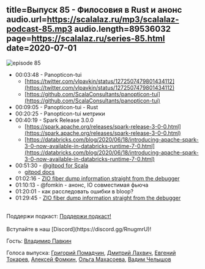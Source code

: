 title=Выпуск 85 - Филосовия в Rust и анонс 
audio.url=https://scalalaz.ru/mp3/scalalaz-podcast-85.mp3
audio.length=89536032
page=https://scalalaz.ru/series-85.html
date=2020-07-01
----
![episode 85](https://scalalaz.ru/img/episode85.png)

* 00:03:48 - Panopticon-tui
    - [https://twitter.com/vlpavkin/status/1272507479801434112](https://twitter.com/vlpavkin/status/1272507479801434112)
    - [https://github.com/ScalaConsultants/panopticon-tui](https://github.com/ScalaConsultants/panopticon-tui)
* 00:09:05 - Panopticon-tui - Rust
* 00:20:25 - Panopticon-tui метрики
* 00:40:19 - Spark Release 3.0.0
    - [https://spark.apache.org/releases/spark-release-3-0-0.html](https://spark.apache.org/releases/spark-release-3-0-0.html)
    - [https://databricks.com/blog/2020/06/18/introducing-apache-spark-3-0-now-available-in-databricks-runtime-7-0.html](https://databricks.com/blog/2020/06/18/introducing-apache-spark-3-0-now-available-in-databricks-runtime-7-0.html)
* 00:51:30 - [@gitpod for Scala](https://twitter.com/JulienTruffaut/status/1272262228935413760)
    - [gitpod docs](https://www.gitpod.io/docs/languages/scala/)
* 01:02:16 - [ZIO fiber dump information straight from the debugger](https://twitter.com/hmemcpy/status/1274050922218491906)
* 01:10:13 - @fomkin - анонс, IO совместимая фьюча
* 01:20:01 - как расследовать ошибки в bloop?
* 01:29:45 - [ZIO fiber dump information straight from the debugger](https://github.com/botkop/numsca/blob/master/notebooks/dl-from-scratch.ipynb)

<br/>
Поддержи подкаст:
<a href="https://www.patreon.com/bePatron?u=8074802" data-patreon-widget-type="become-patron-button">Поддержи подкаст!</a><script async src="https://c6.patreon.com/becomePatronButton.bundle.js"></script>
<br/>

<br/>
Вступайте в наш [Discord](https://discord.gg/RnugmrU)!
<br/>

Гость:
[Владимир Павкин](https://github.com/vpavkin)

Голоса выпуска:
[Григорий Помадчин](https://github.com/pomadchin),
[Дмитрий Лахвич](https://github.com/ReiReiRei),
[Евгений Токарев](https://twitter.com/strobegen),
[Алексей Фомкин](https://github.com/fomkin),
[Ольга Махасоева](https://twitter.com/oli_kitty),
[Вадим Челышов](https://github.com/dos65)




